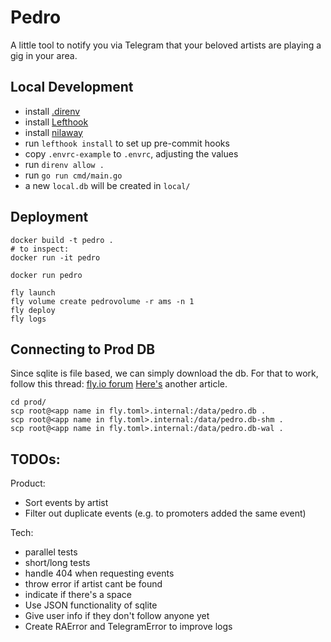 # Pedro

A little tool to notify you via Telegram that your beloved artists are playing a gig in your
area.

## Local Development

- install [.direnv](https://github.com/direnv/direnv)
- install [Lefthook](https://github.com/evilmartians/lefthook)
- install [nilaway](https://github.com/uber-go/nilaway?tab=readme-ov-file#standalone-checker)
- run `lefthook install` to set up pre-commit hooks
- copy `.envrc-example` to `.envrc`, adjusting the values
- run `direnv allow .`
- run `go run cmd/main.go`
- a new `local.db` will be created in `local/`

## Deployment

```
docker build -t pedro .
# to inspect:
docker run -it pedro

docker run pedro

fly launch
fly volume create pedrovolume -r ams -n 1
fly deploy
fly logs
```

## Connecting to Prod DB

Since sqlite is file based, we can simply download the db.
For that to work, follow this
thread: [fly.io forum](https://community.fly.io/t/scp-a-file-into-a-persistent-volume/2729)
[Here's](https://www.richardneililagan.com/posts/copying-files-to-fly-io-volume/) another
article.

```
cd prod/
scp root@<app name in fly.toml>.internal:/data/pedro.db .
scp root@<app name in fly.toml>.internal:/data/pedro.db-shm .
scp root@<app name in fly.toml>.internal:/data/pedro.db-wal .
```

## TODOs:

Product:
- Sort events by artist
- Filter out duplicate events (e.g. to promoters added the same event) 

Tech:
- parallel tests
- short/long tests
- handle 404 when requesting events
- throw error if artist cant be found
- indicate if there's a space
- Use JSON functionality of sqlite
- Give user info if they don't follow anyone yet
- Create RAError and TelegramError to improve logs